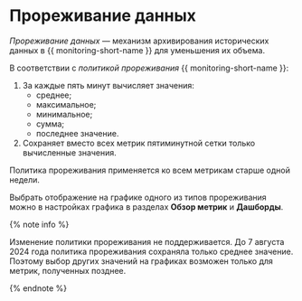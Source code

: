 # Прореживание данных

_Прореживание данных_ — механизм архивирования исторических данных в {{ monitoring-short-name }} для уменьшения их объема.

В соответствии с _политикой прореживания_ {{ monitoring-short-name }}:
1. За каждые пять минут вычисляет значения:
   * среднее;
   * максимальное;
   * минимальное;
   * сумма;
   * последнее значение.
1. Сохраняет вместо всех метрик пятиминутной сетки только вычисленные значения.

Политика прореживания применяется ко всем метрикам старше одной недели.

Выбрать отображение на графике одного из типов прореживания можно в настройках графика в разделах **Обзор метрик** и **Дашборды**.

{% note info %}

Изменение политики прореживания не поддерживается. До 7 августа 2024 года политика прореживания сохраняла только среднее значение. Поэтому выбор других значений на графиках возможен только для метрик, полученных позднее.

{% endnote %}
